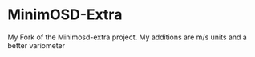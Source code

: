 MinimOSD-Extra
==============

My Fork of the Minimosd-extra project. My additions are m/s units and a better variometer
